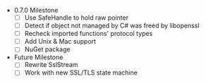 - 0.7.0 Milestone
    - [ ] Use SafeHandle to hold raw pointer
    - [ ] Detect if object not managed by C# was freed by libopenssl
    - [ ] Recheck imported functions' protocol types
    - [ ] Add Unix & Mac support
    - [ ] NuGet package
- Future Milestone
    - [ ] Rewrite SslStream
    - [ ] Work with new SSL/TLS state machine